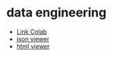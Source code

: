 # data engineering

- [Link Colab](https://colab.research.google.com/github/newfrogg/data_engineering/blob/main/data_engineering.ipynb)
- [json viewer](https://jsonformatter.org/json-viewer)
- [html viewer](https://jsonformatter.org/html-viewer)
